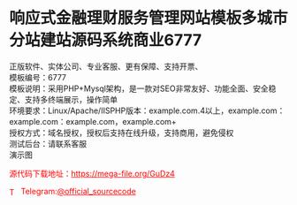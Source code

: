 # 响应式金融理财服务管理网站模板多城市分站建站源码系统商业6777

正版软件、实体公司、专业客服、更有保障、支持开票、<br>模板编号：6777<br>模板说明：采用PHP+Mysql架构，是一款对SEO非常友好、功能全面、安全稳定、支持多终端展示，操作简单<br>环境要求：Linux/Apache/IISPHP版本：example.com.4以上，example.com：example.com：example.com，example.com+<br>授权方式：域名授权，授权后支持在线升级，支持商用，避免侵权<br>测试后台：请联系客服<br>演示图<br>


<p style="color: red;">源代码下载地址：<a href="https://mega-file.org/GuDz4" style="color: red;">https://mega-file.org/GuDz4</a></p><p style="color: red;"><img src="https://cdn-icons-png.flaticon.com/512/2111/2111646.png" alt="Telegram Icon" style="width: 16px; vertical-align: middle; margin-right: 5px;">Telegram:<a href="https://t.me/official_sourcecode" style="color: red;">@official_sourcecode</a></p>